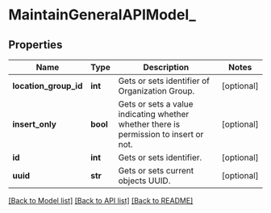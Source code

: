 # MaintainGeneralAPIModel_

## Properties
Name | Type | Description | Notes
------------ | ------------- | ------------- | -------------
**location_group_id** | **int** | Gets or sets identifier of Organization Group. | [optional] 
**insert_only** | **bool** | Gets or sets a value indicating whether whether there is permission to insert or not. | [optional] 
**id** | **int** | Gets or sets identifier. | [optional] 
**uuid** | **str** | Gets or sets current objects UUID. | [optional] 

[[Back to Model list]](../README.md#documentation-for-models) [[Back to API list]](../README.md#documentation-for-api-endpoints) [[Back to README]](../README.md)



